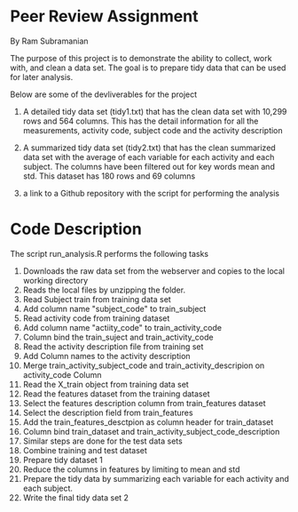 Peer Review Assignment
======================

By Ram Subramanian

The purpose of this project is to demonstrate the ability to collect, work with, and clean a data set. The goal is to prepare tidy data that can be used for later analysis.

Below are some of the devliverables for the project

1) A detailed tidy data set (tidy1.txt) that has the clean data set with 10,299 rows and 564 columns. This has the detail information for all the measurements, activity code, subject code and the activity description

2) A summarized tidy data set (tidy2.txt) that has the clean summarized data set with the average of each variable for each activity and each subject. The columns have been filtered out for key words mean and std. This dataset has 180 rows and 69 columns

3) a link to a Github repository with the script for performing the analysis


Code Description
==================
The script run_analysis.R performs the following tasks

1) Downloads the raw data set from the webserver and copies to the local working directory
2) Reads the local files by unzipping the folder.
3) Read Subject train from training data set
4) Add column name "subject_code" to train_subject
5) Read activity code from training dataset
6) Add column name "actiity_code" to train_activity_code
7) Column bind the train_suject and train_activity_code
8) Read the activity description file from training set
9) Add Column names to the activity description
10) Merge train_activity_subject_code and train_activity_descripion on activity_code Column
11) Read the X_train object from training data set
12) Read the features dataset from the training dataset
13) Select the features description column from train_features dataset
14) Select the description field from train_features
15) Add the train_features_desctpion as column header for train_dataset
16) Column bind train_dataset and train_activity_subject_code_description
17) Similar steps are done for the test data sets
18) Combine training and test dataset
19) Prepare tidy dataset 1
20) Reduce the columns in features by limiting to mean and std
21) Prepare the tidy data by summarizing each variable for each activity and each subject. 
22) Write the final tidy data set 2
